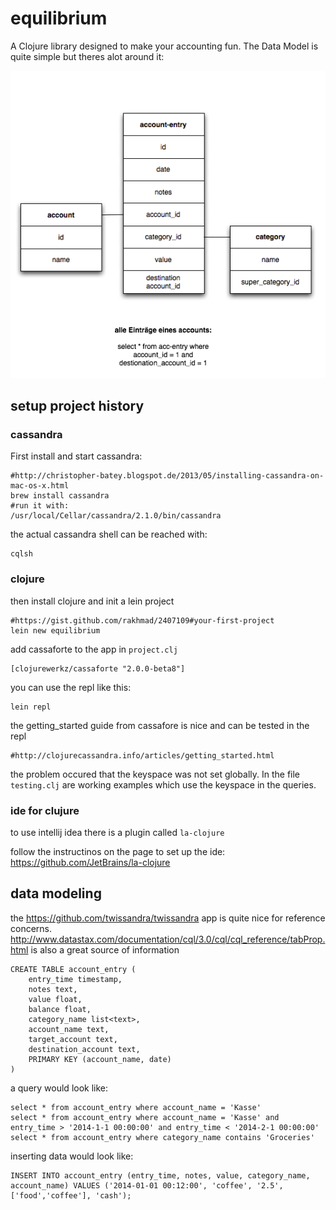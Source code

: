 # equilibrium

A Clojure library designed to make your accounting fun.
The Data Model is quite simple but theres alot around it:

![alt text](https://github.com/snackycracky/equilibrium/raw/master/doc/data-model.png "Logo Title Text 1")


## setup project history

### cassandra

First install and start cassandra:

    #http://christopher-batey.blogspot.de/2013/05/installing-cassandra-on-mac-os-x.html
    brew install cassandra
    #run it with:
    /usr/local/Cellar/cassandra/2.1.0/bin/cassandra

the actual cassandra shell can be reached with:

    cqlsh

### clojure

then install clojure and init a lein project

    #https://gist.github.com/rakhmad/2407109#your-first-project
    lein new equilibrium

add cassaforte to the app in `project.clj`

    [clojurewerkz/cassaforte "2.0.0-beta8"]

you can use the repl like this:

    lein repl


the getting_started guide from cassafore is nice and can be tested in the repl

    #http://clojurecassandra.info/articles/getting_started.html

the problem occured that the keyspace was not set globally.
In the file `testing.clj` are working examples which use the keyspace in the queries.


### ide for clujure

to use intellij idea there is a plugin called `la-clojure`

follow the instructinos on the page to set up the ide:
https://github.com/JetBrains/la-clojure



## data modeling

the https://github.com/twissandra/twissandra app is quite nice for reference concerns.
http://www.datastax.com/documentation/cql/3.0/cql/cql_reference/tabProp.html is also a great source of information

    CREATE TABLE account_entry ( 
        entry_time timestamp,
        notes text,
        value float,
        balance float,
        category_name list<text>,
        account_name text,
        target_account text,
        destination_account text,
        PRIMARY KEY (account_name, date)
    ) 
    
    
a query would look like:

    select * from account_entry where account_name = 'Kasse'
    select * from account_entry where account_name = 'Kasse' and entry_time > '2014-1-1 00:00:00' and entry_time < '2014-2-1 00:00:00'
    select * from account_entry where category_name contains 'Groceries'
    
inserting data would look like:

    INSERT INTO account_entry (entry_time, notes, value, category_name, account_name) VALUES ('2014-01-01 00:12:00', 'coffee', '2.5', ['food','coffee'], 'cash');
    
